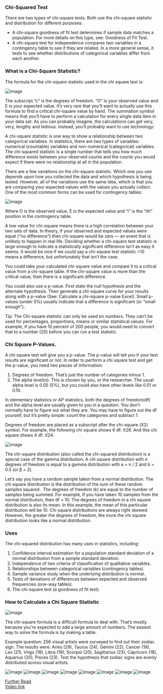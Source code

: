 ### __Chi-Squared Test__

There are two types of chi-square tests. Both use the chi-square statistic and distribution for different purposes:

- A chi-square goodness of fit test determines if sample data matches a population. For more details on this type, see: Goodness of Fit Test.
- A chi-square test for independence compares two variables in a contingency table to see if they are related. In a more general sense, it tests to see whether distributions of categorical variables differ from each another.

### __What is a Chi-Square Statistic?__

The formula for the chi-square statistic used in the chi square test is:

![image](https://user-images.githubusercontent.com/51910127/132259410-a55a3c4b-5257-4aa2-a31c-5bfd17b7fd6e.png)

The subscript “c” is the degrees of freedom. “O” is your observed value and E is your expected value. It’s very rare that you’ll want to actually use this formula to find a critical chi-square value by hand. The summation symbol means that you’ll have to perform a calculation for every single data item in your data set. As you can probably imagine, the calculations can get very, very, lengthy and tedious. Instead, you’ll probably want to use technology:

A chi-square statistic is one way to show a relationship between two categorical variables. In statistics, there are two types of variables: numerical (countable) variables and non-numerical (categorical) variables. The chi-squared statistic is a single number that tells you how much difference exists between your observed counts and the counts you would expect if there were no relationship at all in the population.

There are a few variations on the chi-square statistic. Which one you use depends upon how you collected the data and which hypothesis is being tested. However, all of the variations use the same idea, which is that you are comparing your expected values with the values you actually collect. One of the most common forms can be used for contingency tables:

![image](https://user-images.githubusercontent.com/51910127/132259499-6f675f4d-ebcc-4093-98fe-a328d988ef95.png)

Where O is the observed value, E is the expected value and “i” is the “ith” position in the contingency table.

A low value for chi-square means there is a high correlation between your two sets of data. In theory, if your observed and expected values were equal (“no difference”) then chi-square would be zero — an event that is unlikely to happen in real life. Deciding whether a chi-square test statistic is large enough to indicate a statistically significant difference isn’t as easy it seems. It would be nice if we could say a chi-square test statistic >10 means a difference, but unfortunately that isn’t the case.

You could take your calculated chi-square value and compare it to a critical value from a chi-square table. If the chi-square value is more than the critical value, then there is a significant difference.

You could also use a p-value. First state the null hypothesis and the alternate hypothesis. Then generate a chi-square curve for your results along with a p-value (See: Calculate a chi-square p-value Excel). Small p-values (under 5%) usually indicate that a difference is significant (or “small enough”).

Tip: The Chi-square statistic can only be used on numbers. They can’t be used for percentages, proportions, means or similar statistical values. For example, if you have 10 percent of 200 people, you would need to convert that to a number (20) before you can run a test statistic.

### __Chi Square P-Values.__

A chi square test will give you a p-value. The p-value will tell you if your test results are significant or not. In order to perform a chi square test and get the p-value, you need two pieces of information:

1. Degrees of freedom. That’s just the number of categories minus 1.
2. The alpha level(α). This is chosen by you, or the researcher. The usual alpha level is 0.05 (5%), but you could also have other levels like 0.01 or 0.10.

In elementary statistics or AP statistics, both the degrees of freedom(df) and the alpha level are usually given to you in a question. You don’t normally have to figure out what they are. You may have to figure out the df yourself, but it’s pretty simple: count the categories and subtract 1.

Degrees of freedom are placed as a subscript after the chi-square (Χ2) symbol. For example, the following chi square shows 6 df:
Χ26.
And this chi square shows 4 df:
Χ24.

![image](https://user-images.githubusercontent.com/51910127/132259593-16e0da95-a9a9-4959-966b-4314a53523af.png)


The chi-square distribution (also called the chi-squared distribution) is a special case of the gamma distribution; A chi square distribution with n degrees of freedom is equal to a gamma distribution with a = n / 2 and b = 0.5 (or β = 2).

Let’s say you have a random sample taken from a normal distribution. The chi square distribution is the distribution of the sum of these random samples squared . The degrees of freedom (k) are equal to the number of samples being summed. For example, if you have taken 10 samples from the normal distribution, then df = 10. The degrees of freedom in a chi square distribution is also its mean. In this example, the mean of this particular distribution will be 10. Chi square distributions are always right skewed. However, the greater the degrees of freedom, the more the chi square distribution looks like a normal distribution.

### __Uses__

The chi-squared distribution has many uses in statistics, including:

1. Confidence interval estimation for a population standard deviation of a normal distribution from a sample standard deviation.
2. Independence of two criteria of classification of qualitative variables.
3. Relationships between categorical variables (contingency tables).
4. Sample variance study when the underlying distribution is normal.
5. Tests of deviations of differences between expected and observed frequencies (one-way tables).
6. The chi-square test (a goodness of fit test).

### __How to Calculate a Chi Square Statistic__

![image](https://user-images.githubusercontent.com/51910127/132259704-4ea36ba6-05de-4508-bb07-7138b5c203f3.png)

The chi-square formula is a difficult formula to deal with. That’s mostly because you’re expected to add a large amount of numbers. The easiest way to solve the formula is by making a table.

Example question: 256 visual artists were surveyed to find out their zodiac sign. The results were: Aries (29), Taurus (24), Gemini (22), Cancer (19), Leo (21), Virgo (18), Libra (19), Scorpio (20), Sagittarius (23), Capricorn (18), Aquarius (20), Pisces (23). Test the hypothesis that zodiac signs are evenly distributed across visual artists.


![image](https://user-images.githubusercontent.com/51910127/132338682-1fa7a84b-b541-49e9-83ba-0dacca11c192.png)
![image](https://user-images.githubusercontent.com/51910127/132338772-c17f361a-a2e6-4806-bda8-2aff88d9e7ab.png)
![image](https://user-images.githubusercontent.com/51910127/132338825-1cefb921-67aa-48fa-9a98-e890ef5398b7.png)
![image](https://user-images.githubusercontent.com/51910127/132338912-7ba90d30-f7c5-411c-a283-b8f2bc2c2a95.png)
![image](https://user-images.githubusercontent.com/51910127/132339003-e9ca03e5-5283-4b4a-ad99-59a18bc33f4f.png)
![image](https://user-images.githubusercontent.com/51910127/132339071-51f3703d-ee76-4516-80f1-5812ba702778.png)
![image](https://user-images.githubusercontent.com/51910127/132339150-b07f9ed1-2de6-4e15-b003-4e09ddec6904.png)
![image](https://user-images.githubusercontent.com/51910127/132339216-d0f89338-0d67-45b6-8139-a4d6aa2a5726.png)


[Further Read](https://www.statisticshowto.com/probability-and-statistics/chi-square/) \
[Video link](https://www.youtube.com/watch?v=f53nXHoMXx4&t=1s)
